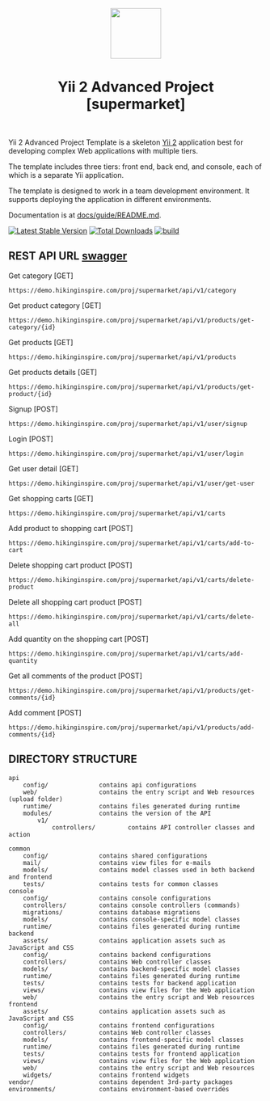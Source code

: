 <p align="center">
    <a href="https://github.com/yiisoft" target="_blank">
        <img src="https://avatars0.githubusercontent.com/u/993323" height="100px">
    </a>
    <h1 align="center">Yii 2 Advanced Project [supermarket]</h1>
    <br>
</p>

Yii 2 Advanced Project Template is a skeleton [Yii 2](http://www.yiiframework.com/) application best for
developing complex Web applications with multiple tiers.

The template includes three tiers: front end, back end, and console, each of which
is a separate Yii application.

The template is designed to work in a team development environment. It supports
deploying the application in different environments.

Documentation is at [docs/guide/README.md](docs/guide/README.md).

[![Latest Stable Version](https://img.shields.io/packagist/v/yiisoft/yii2-app-advanced.svg)](https://packagist.org/packages/yiisoft/yii2-app-advanced)
[![Total Downloads](https://img.shields.io/packagist/dt/yiisoft/yii2-app-advanced.svg)](https://packagist.org/packages/yiisoft/yii2-app-advanced)
[![build](https://github.com/yiisoft/yii2-app-advanced/workflows/build/badge.svg)](https://github.com/yiisoft/yii2-app-advanced/actions?query=workflow%3Abuild)

REST API URL [swagger](https://moonchildlady.github.io/yii2-advance-api-version/swagger.html)
-------------------

Get category [GET]
```
https://demo.hikinginspire.com/proj/supermarket/api/v1/category
```
Get product category [GET]
```
https://demo.hikinginspire.com/proj/supermarket/api/v1/products/get-category/{id}
```

Get products [GET]
```
https://demo.hikinginspire.com/proj/supermarket/api/v1/products
```

Get products details [GET]
```
https://demo.hikinginspire.com/proj/supermarket/api/v1/products/get-product/{id}
```

Signup [POST]
```
https://demo.hikinginspire.com/proj/supermarket/api/v1/user/signup
```

Login [POST]
```
https://demo.hikinginspire.com/proj/supermarket/api/v1/user/login
```

Get user detail [GET]
```
https://demo.hikinginspire.com/proj/supermarket/api/v1/user/get-user
```

Get shopping carts [GET]
```
https://demo.hikinginspire.com/proj/supermarket/api/v1/carts
```

Add product to shopping cart [POST]
```
https://demo.hikinginspire.com/proj/supermarket/api/v1/carts/add-to-cart
```

Delete shopping cart product [POST]
```
https://demo.hikinginspire.com/proj/supermarket/api/v1/carts/delete-product
```

Delete all shopping cart product [POST]
```
https://demo.hikinginspire.com/proj/supermarket/api/v1/carts/delete-all
```

Add quantity on the shopping cart [POST]
```
https://demo.hikinginspire.com/proj/supermarket/api/v1/carts/add-quantity
```

Get all comments of the product [POST]
```
https://demo.hikinginspire.com/proj/supermarket/api/v1/products/get-comments/{id}
```

Add comment [POST]
```
https://demo.hikinginspire.com/proj/supermarket/api/v1/products/add-comments/{id}
```


DIRECTORY STRUCTURE
-------------------

```
api
    config/              contains api configurations
    web/                 contains the entry script and Web resources (upload folder)
    runtime/             contains files generated during runtime
    modules/             contains the version of the API
        v1/
            controllers/         contains API controller classes and action

common
    config/              contains shared configurations
    mail/                contains view files for e-mails
    models/              contains model classes used in both backend and frontend
    tests/               contains tests for common classes    
console
    config/              contains console configurations
    controllers/         contains console controllers (commands)
    migrations/          contains database migrations
    models/              contains console-specific model classes
    runtime/             contains files generated during runtime
backend
    assets/              contains application assets such as JavaScript and CSS
    config/              contains backend configurations
    controllers/         contains Web controller classes
    models/              contains backend-specific model classes
    runtime/             contains files generated during runtime
    tests/               contains tests for backend application    
    views/               contains view files for the Web application
    web/                 contains the entry script and Web resources
frontend
    assets/              contains application assets such as JavaScript and CSS
    config/              contains frontend configurations
    controllers/         contains Web controller classes
    models/              contains frontend-specific model classes
    runtime/             contains files generated during runtime
    tests/               contains tests for frontend application
    views/               contains view files for the Web application
    web/                 contains the entry script and Web resources
    widgets/             contains frontend widgets
vendor/                  contains dependent 3rd-party packages
environments/            contains environment-based overrides
```
